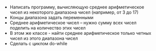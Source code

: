 - Написать программу, вычисляющую среднее
  арифметическое чисел из некоторого диапазона чисел
  (например, от 3 до 17)
- Концы диапазона задать переменными
- Среднее арифметическое чисел – нужно сумму всех чисел
  поделить на количество этих чисел
- В этом же классе - найти среднее арифметическое только
  четных чисел из этого диапазона чисел  
- Сделать с циклом do-while